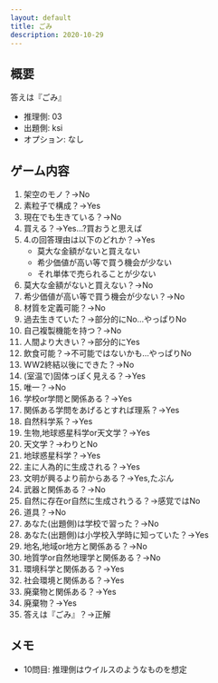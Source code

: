 ```yaml
---
layout: default
title: ごみ
description: 2020-10-29
---
```


## 概要

答えは『ごみ』

- 推理側: 03
- 出題側: ksi
- オプション: なし

## ゲーム内容

1. 架空のモノ？→No
2. 素粒子で構成？→Yes
3. 現在でも生きている？→No
4. 買える？→Yes…?買おうと思えば
5. 4.の回答理由は以下のどれか？→Yes
    - 莫大な金額がないと買えない
    - 希少価値が高い等で買う機会が少ない
    - それ単体で売られることが少ない
6. 莫大な金額がないと買えない？→No
7. 希少価値が高い等で買う機会が少ない？→No
8. 材質を定義可能？→No
9. 過去生きていた？→部分的にNo…やっぱりNo
10. 自己複製機能を持つ？→No
11. 人間より大きい？→部分的にYes
12. 飲食可能？→不可能ではないかも…やっぱりNo
13. WW2終結以後にできた？→No
14. (室温で)固体っぽく見える？→Yes
15. 唯一？→No
16. 学校or学問と関係ある？→Yes
17. 関係ある学問をあげるとすれば理系？→Yes
18. 自然科学系？→Yes
19. 生物,地球惑星科学or天文学？→Yes
20. 天文学？→わりとNo
21. 地球惑星科学？→Yes
22. 主に人為的に生成される？→Yes
23. 文明が興るより前からある？→Yes,たぶん
24. 武器と関係ある？→No
25. 自然に存在or自然に生成されうる？→感覚ではNo
26. 道具？→No
27. あなた(出題側)は学校で習った？→No
28. あなた(出題側)は小学校入学時に知っていた？→Yes
29. 地名,地域or地方と関係ある？→No
30. 地質学or自然地理学と関係ある？→No
31. 環境科学と関係ある？→Yes
32. 社会環境と関係ある？→Yes
33. 廃棄物と関係ある？→Yes
34. 廃棄物？→Yes
35. 答えは『ごみ』？→正解

## メモ

- 10問目: 推理側はウイルスのようなものを想定
